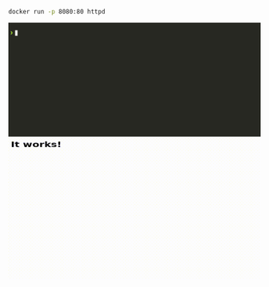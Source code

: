 
<!--@abc: exec() -->
```bash
docker run -p 8080:80 httpd
```

<img src="assets/docker_persistence_0.gif" />

<!--@abc: browse({"url":"http://localhost:8080/"}) -->

<img src="assets/docker_persistence_1.gif" />